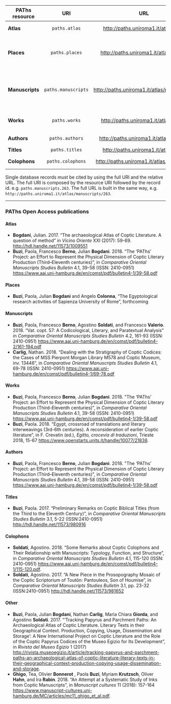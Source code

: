 
PAThs resource | URI | URL | Responsible Persons(s)
--- |:---:| :---: | ---:
**Atlas** | `paths.atlas` | http://paths.uniroma1.it/atlas/map | [Julian **Bogdani**](mailto:julian.bogdani@uniroma1.it)
**Places** | `paths.places` | http://paths.uniroma1.it/atlas/places | [Paola **Buzi**](mailto:paola.buzi@uniroma1.it), [Angelo **Colonna**](mailto:angelo.colonna@uniroma1.it), [Ilaria **Rossetti**](mailto:ilaria.rossetti@uniroma1.it)
**Manuscripts** | `paths.manuscripts`	| http://paths.uniroma1.it/atlas/manuscripts | [Paola **Buzi**](mailto:paola.buzi@uniroma1.it), [Nathan **Carlig**](mailto:nathan.carlig@uniroma1.it), [Francesco **Valerio**](mailto:francesco.valerio@uniroma1.it), [Tea **Ghigo**](mailto:tea.ghigo@uniroma1.it) (inks)
**Works** | `paths.works` | http://paths.uniroma1.it/atlas/works | [Paola **Buzi**](mailto:paola.buzi@uniroma1.it), [Francesco **Berno**](mailto:francesco.berno@uniroma1.it)
**Authors** | `paths.authors` | http://paths.uniroma1.it/atlas/authors | [Francesco **Berno**](mailto:francesco.berno@uniroma1.it)
**Titles** | `paths.titles` | http://paths.uniroma1.it/atlas/titles | [Paola **Buzi**](mailto:paola.buzi@uniroma1.it)
**Colophons** | `paths.colophons` | http://paths.uniroma1.it/atlas/colophons | [Agostino **Soldati**](mailto:agostino.soldati@uniroma1.it)

Single database records must be cited by using the full URI and the relative URL. The full URI is composed by the resource URI followed by the record id. e.g. `paths.manuscripts.263`. The full URL is built in the same way, e.g. `http://paths.uniroma1.it/atlas/manuscripts/263`.

---

### PAThs Open Access publications

#### Atlas

- **Bogdani**, Julian. 2017. “The archaeological Atlas of Coptic Literature. A question of method” in *Vicino Oriente* XXI (2017): 59-69. http://hdl.handle.net/11573/1009551
- **Buzi**, Paola, Francesco **Berno**, Julian **Bogdani**. 2018. “The ‘PAThs’ Project: an Effort to Represent the Physical Dimension of Coptic Literary Production (Third–Eleventh centuries)”, in *Comparative Oriental Manuscripts Studies Bulletin* 4.1, 39-58 (ISSN: 2410-0951) https://www.aai.uni-hamburg.de/en/comst/pdf/bulletin4-1/39-58.pdf

#### Places
- **Buzi**, Paola, Julian **Bogdani** and Angelo **Colonna**, “The Egyptological research activities of Sapienza University of Rome”, forthcoming

#### Manuscripts
- **Buzi**, Paola, Francesco **Berno**, Agostino **Soldati**, and Francesco **Valerio**. 2018. “Vat. copt. 57: A Codicological, Literary, and Paratextual Analysis” in *Comparative Oriental Manuscripts Studies Bulletin* 4.2, 161-93 (ISSN: 2410-0951) https://www.aai.uni-hamburg.de/en/comst/pdf/bulletin4-2/161-194.pdf
- **Carlig**, Nathan. 2018. “Dealing with the Stratigraphy of Coptic Codices: the Cases of MSS Pierpont Morgan Library M578 and Coptic Museum, inv. 13446”, in *Comparative Oriental Manuscripts Studies Bulletin* 4.1, 69-78 (ISSN: 2410-0951) https://www.aai.uni-hamburg.de/en/comst/pdf/bulletin4-1/69-78.pdf

#### Works
- **Buzi**, Paola, Francesco **Berno**, Julian **Bogdani**. 2018. "The ‘PAThs’ Project: an Effort to Represent the Physical Dimension of Coptic Literary Production (Third–Eleventh centuries)", in *Comparative Oriental Manuscripts Studies Bulletin* 4.1, 39-58 (ISSN: 2410-0951) https://www.aai.uni-hamburg.de/en/comst/pdf/bulletin4-1/39-58.pdf
- **Buzi**, Paola. 2018. “Egypt, crossroad of translations and literary interweavings (3rd-6th centuries). A reconsideration of earlier Coptic literature”, in F. Crevatin (ed.), *Egitto, crocevia di traduzioni*, Trieste 2018, 15-67 https://www.openstarts.units.it/handle/10077/21838.

#### Authors
- **Buzi**, Paola, Francesco **Berno**, Julian **Bogdani**. 2018. "The ‘PAThs’ Project: an Effort to Represent the Physical Dimension of Coptic Literary Production (Third–Eleventh centuries)", in *Comparative Oriental Manuscripts Studies Bulletin* 4.1, 39-58 (ISSN: 2410-0951) https://www.aai.uni-hamburg.de/en/comst/pdf/bulletin4-1/39-58.pdf

#### Titles
- **Buzi**, Paola. 2017. “Preliminary Remarks on Coptic Biblical Titles (from the Third to the Eleventh Century)”, in *Comparative Oriental Manuscripts Studies Bulletin* 3.1, 5-22 (ISSN:2410-0951) http://hdl.handle.net/11573/980916

#### Colophons
- **Soldati**, Agostino. 2018. “Some Remarks about Coptic Colophons and Their Relationship with Manuscripts: Typology, Function, and Structure”, in *Comparative Oriental Manuscripts Studies Bulletin* 4.1, 115-120 (ISSN: 2410-0951) https://www.aai.uni-hamburg.de/en/comst/pdf/bulletin4-1/115-120.pdf.
- **Soldati**, Agostino. 2017. “A New Piece in the Prosopography Mosaic of the Coptic Scriptorium of Toutōn: Pantouleos, Son of Houmise”, in *Comparative Oriental Manuscripts Studies Bulletin* 3.1, pp. 23-32 (ISSN:2410-0951) http://hdl.handle.net/11573/981652

#### Other
- **Buzi**, Paola, Julian **Bogdani**, Nathan **Carlig**, Maria Chiara **Giorda**, and Agostino **Soldati**. 2017. “‘Tracking Papyrus and Parchment Paths: An Archaeological Atlas of Coptic Literature. Literary Texts in their Geographical Context. Production, Copying, Usage, Dissemination and Storage’: A New International Project on Coptic Literature and the Role of the Coptic Papyrus Codices of the Museo Egizio for Its Development”, in *Rivista del Museo Egizio* 1 (2017) http://rivista.museoegizio.it/article/tracking-papyrus-and-parchment-paths-an-archaeological-atlas-of-coptic-literature-literary-texts-in-their-geographical-context-production-copying-usage-dissemination-and-storage.
- **Ghigo**, Tea, Olivier **Bonnerot** , Paola **Buzi**, Myriam **Krutzsch**, Oliver **Hahn**, and Ira **Rabin**. 2018. “An Attempt at a Systematic Study of Inks from Coptic Manuscripts”, in *Manuscript cultures* 11 (2018): 157-164 https://www.manuscript-cultures.uni-hamburg.de/MC/articles/mc11_ghigo_et_al.pdf.
